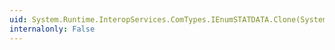 ```yaml
---
uid: System.Runtime.InteropServices.ComTypes.IEnumSTATDATA.Clone(System.Runtime.InteropServices.ComTypes.IEnumSTATDATA@)
internalonly: False
---
```


